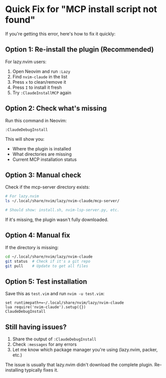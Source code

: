 # Quick Fix for "MCP install script not found"

If you're getting this error, here's how to fix it quickly:

## Option 1: Re-install the plugin (Recommended)

For lazy.nvim users:

1. Open Neovim and run `:Lazy`
2. Find `nvim-claude` in the list
3. Press `x` to clean/remove it
4. Press `I` to install it fresh
5. Try `:ClaudeInstallMCP` again

## Option 2: Check what's missing

Run this command in Neovim:
```vim
:ClaudeDebugInstall
```

This will show you:
- Where the plugin is installed
- What directories are missing
- Current MCP installation status

## Option 3: Manual check

Check if the mcp-server directory exists:
```bash
# For lazy.nvim
ls ~/.local/share/nvim/lazy/nvim-claude/mcp-server/

# Should show: install.sh, nvim-lsp-server.py, etc.
```

If it's missing, the plugin wasn't fully downloaded.

## Option 4: Manual fix

If the directory is missing:

```bash
cd ~/.local/share/nvim/lazy/nvim-claude
git status  # Check if it's a git repo
git pull    # Update to get all files
```

## Option 5: Test installation

Save this as `test.vim` and run `nvim -u test.vim`:

```vim
set runtimepath+=~/.local/share/nvim/lazy/nvim-claude
lua require('nvim-claude').setup({})
ClaudeDebugInstall
```

## Still having issues?

1. Share the output of `:ClaudeDebugInstall`
2. Check `:messages` for any errors
3. Let me know which package manager you're using (lazy.nvim, packer, etc.)

The issue is usually that lazy.nvim didn't download the complete plugin. Re-installing typically fixes it.